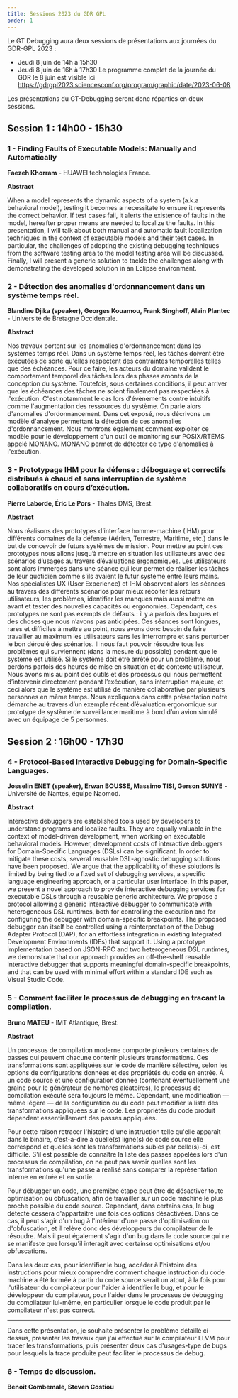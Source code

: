 ```yaml
---
title: Sessions 2023 du GDR GPL
order: 1
---
```

Le GT Debugging aura deux sessions de présentations aux journées du GDR-GPL 2023 :
- Jeudi 8 juin de 14h à 15h30
- Jeudi 8 juin de 16h à 17h30
Le programme complet de la journée du GDR le 8 juin est visible ici https://gdrgpl2023.sciencesconf.org/program/graphic/date/2023-06-08

Les présentations du GT-Debugging seront donc réparties en deux sessions.

## Session 1 : 14h00 - 15h30

### 1 - Finding Faults of Executable Models: Manually and Automatically

**Faezeh Khorram** - HUAWEI technologies France.

**Abstract**

When a model represents the dynamic aspects of a system (a.k.a behavioral model), testing it becomes a necessitate to ensure it represents the correct behavior. If test cases fail, it alerts the existence of faults in the model, hereafter proper means are needed to localize the faults. In this presentation, I will talk about both manual and automatic fault localization techniques in the context of executable models and their test cases. In particular, the challenges of adopting the existing debugging techniques from the software testing area to the model testing area will be discussed. Finally, I will present a generic solution to tackle the challenges along with demonstrating the developed solution in an Eclipse environment.


### 2 - Détection des anomalies d'ordonnancement dans un système temps réel.

**Blandine Djika (speaker), Georges Kouamou, Frank Singhoff, Alain Plantec** - Université de Bretagne Occidentale.

**Abstract**

Nos travaux portent sur les anomalies d'ordonnancement dans les systèmes temps réel. Dans un système temps réel, les tâches doivent être exécutées de sorte qu'elles respectent des contraintes temporelles telles que des échéances. Pour ce faire, les acteurs du domaine valident le comportement temporel des tâches lors des phases amonts de la conception du système. Toutefois, sous certaines conditions, il peut arriver que les échéances des tâches ne soient finalement pas respectées à l'exécution. C'est notamment le cas lors d'évènements contre intuitifs comme l'augmentation des ressources du système. On parle alors d'anomalies d'ordonnancement. Dans cet exposé, nous décrivons un modèle d'analyse permettant  la détection de ces anomalies d'ordonnancement. Nous montrons également comment exploiter ce modèle pour le développement d'un outil de monitoring sur POSIX/RTEMS appelé MONANO. MONANO permet de détecter ce type d'anomalies à l'exécution.

### 3 - Prototypage IHM pour la défense : déboguage et correctifs distribués à chaud et sans interruption de système collaboratifs en cours d’exécution.

**Pierre Laborde, Éric Le Pors** - Thales DMS, Brest.

**Abstract** 

Nous réalisons des prototypes d’interface homme-machine (IHM) pour différents domaines de la défense (Aérien, Terrestre, Maritime, etc.) dans le but de concevoir de futurs systèmes de mission. Pour mettre au point ces prototypes nous allons jusqu’à mettre en situation les utilisateurs avec des scénarios d’usages au travers d’évaluations ergonomiques. Les utilisateurs sont alors immergés dans une séance qui leur permet de réaliser les tâches de leur quotidien comme s'ils avaient le futur système entre leurs mains. Nos spécialistes UX (User Experience) et IHM observent alors les séances au travers des différents scénarios pour mieux récolter les retours utilisateurs, les problèmes, identifier les manques mais aussi mettre en avant et tester des nouvelles capacités ou ergonomies. Cependant, ces prototypes ne sont pas exempts de défauts : il y a parfois des bogues et des choses que nous n’avons pas anticipées. Ces séances sont longues, rares et difficiles à mettre au point, nous avons donc besoin de faire travailler au maximum les utilisateurs sans les interrompre et sans perturber le bon déroulé des scénarios. Il nous faut pouvoir résoudre tous les problèmes qui surviennent (dans la mesure du possible) pendant que le système est utilisé. Si le système doit être arrêté pour un problème, nous perdons parfois des heures de mise en situation et de contexte utilisateur. Nous avons mis au point des outils et des processus qui nous permettent d’intervenir directement pendant l’exécution, sans interruption majeure, et ceci alors que le système est utilisé de manière collaborative par plusieurs personnes en même temps. Nous expliquons dans cette présentation notre démarche au travers d’un exemple récent d’évaluation ergonomique sur prototype de système de surveillance maritime à bord d’un avion simulé avec un équipage de 5 personnes.

## Session 2 : 16h00 - 17h30

### 4 - Protocol-Based Interactive Debugging for Domain-Specific Languages.

**Josselin ENET (speaker), Erwan BOUSSE, Massimo TISI, Gerson SUNYE** - Université de Nantes, équipe Naomod.

**Abstract**

Interactive debuggers are established tools used by developers to understand programs and localize faults.
They are equally valuable in the context of model-driven development, when working on executable behavioral models.
However, development costs of interactive debuggers for Domain-Specific Languages (DSLs) can be significant. In order to mitigate these costs, several reusable DSL-agnostic debugging solutions have been proposed.
We argue that the applicability of these solutions is limited by being tied to a fixed set of debugging services, a specific language engineering approach, or a particular user interface.
In this paper, we present a novel approach to provide interactive debugging services for executable DSLs through a reusable generic architecture.
We propose a protocol allowing a generic interactive debugger to communicate with heterogeneous DSL runtimes, both for controlling the execution and for configuring the debugger with domain-specific breakpoints.
The proposed debugger can itself be controlled using a reinterpretation of the Debug Adapter Protocol (DAP), for an effortless integration in existing Integrated Development Environments (IDEs) that support it.
Using a prototype implementation based on JSON-RPC and two heterogeneous DSL runtimes, we demonstrate that our approach provides an off-the-shelf reusable interactive debugger that supports meaningful domain-specific breakpoints, and that can be used with minimal effort within a standard IDE such as Visual Studio Code.


### 5 - Comment faciliter le processus de debugging en tracant la compilation.

**Bruno MATEU** - IMT Atlantique, Brest.

**Abstract**

Un processus de compilation moderne comporte plusieurs centaines de passes qui
peuvent chacune contenir plusieurs transformations. Ces transformations sont
appliquées sur le code de manière sélective, selon les options de configurations
données et des propriétés du code en entrée. À un code source et une
configuration donnée (contenant éventuellement une graine pour le générateur de
nombres aléatoires), le processus de compilation exécuté sera toujours le même.
Cependant, une modification — même légère — de la configuration ou du code peut
modifier la liste des transformations appliquées sur le code. Les
propriétés du code produit dépendent essentiellement des passes appliquées.

Pour cette raison retracer l'histoire d'une instruction telle qu'elle apparaît
dans le binaire, c'est-à-dire à quelle(s) ligne(s) de code source elle
correspond et quelles sont les transformations subies par celle(s)-ci, est
difficile. S'il est possible de connaître la liste des passes appelées lors d'un
processus de compilation, on ne peut pas savoir quelles sont les transformations
qu'une passe a réalisé sans comparer la représentation interne en entrée et
en sortie.


Pour débugger un code, une première étape peut être de désactiver toute optimisation
ou obfuscation, afin de travailler sur un code machine le plus proche possible du
code source. Cependant, dans certains cas, le bug détecté cessera d'appartaitre une
fois ces options désactivées. Dans ce cas, il peut s'agir d'un bug à l'intérieur d'une
passe d'optimisation ou d'obfuscation, et il relève donc des développeurs du compilateur
de le résoudre. Mais il peut également s'agir d'un bug dans le code source qui ne se
manifeste que lorsqu'il interagit avec certainse optimisations et/ou obfuscations.

Dans les deux cas, pour identifier le bug, accéder à l'histoire des instructions
pour mieux comprendre comment chaque instruction du code machine a été formée à partir
du code source serait un atout, à la fois pour l'utilisateur du compilateur pour l'aider
à identifier le bug, et pour le développeur du compilateur, pour l'aider dans le processus
de debugging du compilateur lui-même, en particulier lorsque le code produit par le compilateur
n'est pas correct.

---

Dans cette présentation, je souhaite présenter le problème détaillé ci-dessus, présenter
les travaux que j'ai effectué sur le compilateur LLVM pour tracer les transformations,
puis présenter deux cas d'usages-type de bugs pour lesquels la trace produite peut faciliter
le processus de debug.

### 6 - Temps de discussion.

**Benoit Combemale, Steven Costiou**
